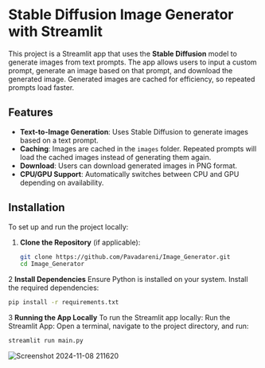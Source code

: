 # Stable Diffusion Image Generator with Streamlit

This project is a Streamlit app that uses the **Stable Diffusion** model to generate images from text prompts. The app allows users to input a custom prompt, generate an image based on that prompt, and download the generated image. Generated images are cached for efficiency, so repeated prompts load faster.

## Features
- **Text-to-Image Generation**: Uses Stable Diffusion to generate images based on a text prompt.
- **Caching**: Images are cached in the `images` folder. Repeated prompts will load the cached images instead of generating them again.
- **Download**: Users can download generated images in PNG format.
- **CPU/GPU Support**: Automatically switches between CPU and GPU depending on availability.

## Installation

To set up and run the project locally:

1. **Clone the Repository** (if applicable):
   ```bash
   git clone https://github.com/Pavadareni/Image_Generator.git
   cd Image_Generator
2 **Install Dependencies**
Ensure Python is installed on your system. Install the required dependencies:
 ```bash
pip install -r requirements.txt

```
3 **Running the App Locally**
To run the Streamlit app locally:
Run the Streamlit App: Open a terminal, navigate to the project directory, and run:
 ```bash
streamlit run main.py
```

![Screenshot 2024-11-08 211620](https://github.com/user-attachments/assets/130a0085-b173-41f2-9647-6d44a0de6b60)

